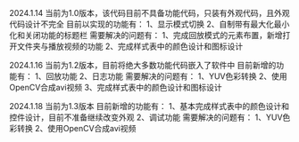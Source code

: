 2024.1.14 当前为1.0版本，该代码目前不具备功能代码，只装有外观代码，且外观代码设计不完全
目前以实现的功能有：
1、显示模式切换
2、自制带有最大化最小化和关闭功能的标题栏
需要解决的问题有：
1、完成回放模式的元素布置，新增打开文件夹与播放视频的功能
2、完成样式表中的颜色设计和图标设计


2024.1.16 当前为1.2版本，目前将绝大多数功能代码嵌入了软件中
目前新增的功能有：
1、回放功能
2、日志功能
需要解决的问题有：
1、YUV色彩转换
2、使用OpenCV合成avi视频
3、完成样式表中的颜色设计和图标设计


2024.1.18 当前为1.3版本
目前新增的功能有：
1、基本完成样式表中的颜色设计和控件设计，目前不准备继续改变外观
2、调试功能
需要解决的问题有：
1、YUV色彩转换
2、使用OpenCV合成avi视频

